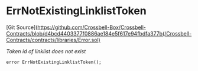 # ErrNotExistingLinklistToken
[Git Source](https://github.com/Crossbell-Box/Crossbell-Contracts/blob/d4bcd4403377f0886ae184e5f617e94fbdfa377b(/Crossbell-Contracts/contracts/libraries/Error.sol)

*Token id of linklist does not exist*


```solidity
error ErrNotExistingLinklistToken();
```

